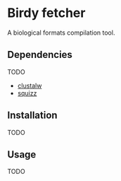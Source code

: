 # Birdy fetcher

A biological formats compilation tool.

## Dependencies

TODO

* [clustalw](http://www.clustal.org/clustal2/)
* [squizz](ftp://ftp.pasteur.fr/pub/gensoft/projects/squizz/)

## Installation

TODO

## Usage

TODO
